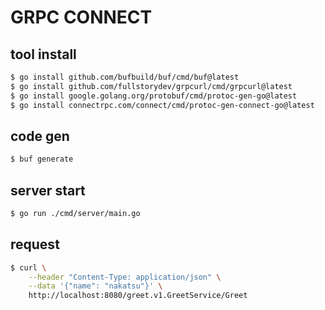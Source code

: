 # GRPC CONNECT

## tool install

```zsh
$ go install github.com/bufbuild/buf/cmd/buf@latest
$ go install github.com/fullstorydev/grpcurl/cmd/grpcurl@latest
$ go install google.golang.org/protobuf/cmd/protoc-gen-go@latest
$ go install connectrpc.com/connect/cmd/protoc-gen-connect-go@latest
```

## code gen

```zsh
$ buf generate
```

## server start

```zsh
$ go run ./cmd/server/main.go
```

## request

```zsh
$ curl \
    --header "Content-Type: application/json" \
    --data '{"name": "nakatsu"}' \
    http://localhost:8080/greet.v1.GreetService/Greet
```

